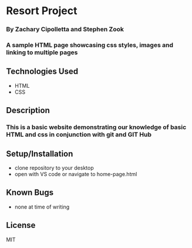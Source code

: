 # Resort Project

### By Zachary Cipolletta and Stephen Zook
### A sample HTML page showcasing css styles, images and linking to multiple pages

## Technologies Used
* HTML
* CSS

## Description
### This is a basic website demonstrating our knowledge of basic HTML and css in conjunction with git and GIT Hub

## Setup/Installation
* clone repository to your desktop
* open with VS code or navigate to home-page.html

## Known Bugs
* none at time of writing

## License
MIT